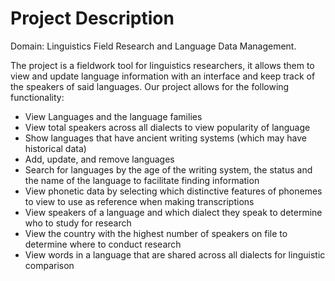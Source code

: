 # Project Description
Domain: Linguistics Field Research and Language Data Management.

The project is a fieldwork tool for linguistics researchers, it allows them to view and update language information with an interface and keep track of the speakers of said languages. Our project allows for the following functionality:
- View Languages and the language families
- View total speakers across all dialects to view popularity of language
- Show languages that have ancient writing systems (which may have historical data)
- Add, update, and remove languages
- Search for languages by the age of the writing system, the status and the name of the language to facilitate finding information
- View phonetic data by selecting which distinctive features of phonemes to view to use as reference when making transcriptions
- View speakers of a language and which dialect they speak to determine who to study for research
- View the country with the highest number of speakers on file to determine where to conduct research
- View words in a language that are shared across all dialects for linguistic comparison
